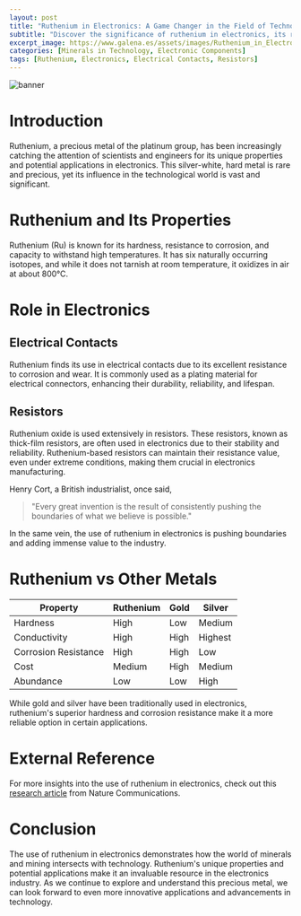 ```yaml
---
layout: post
title: "Ruthenium in Electronics: A Game Changer in the Field of Technology"
subtitle: "Discover the significance of ruthenium in electronics, its role in electrical contacts and resistors, and how it's shaping the future of technology."
excerpt_image: https://www.galena.es/assets/images/Ruthenium_in_Electronics.png
categories: [Minerals in Technology, Electronic Components]
tags: [Ruthenium, Electronics, Electrical Contacts, Resistors]
---
```


![banner](https://www.galena.es/assets/images/Ruthenium_in_Electronics.png "Close-up of ruthenium metal pieces, highlighting their shiny surface, alongside electrical contacts and resistors, illustrating the mineral's significance in electronics.")

# Introduction

Ruthenium, a precious metal of the platinum group, has been increasingly catching the attention of scientists and engineers for its unique properties and potential applications in electronics. This silver-white, hard metal is rare and precious, yet its influence in the technological world is vast and significant. 

# Ruthenium and Its Properties

Ruthenium (Ru) is known for its hardness, resistance to corrosion, and capacity to withstand high temperatures. It has six naturally occurring isotopes, and while it does not tarnish at room temperature, it oxidizes in air at about 800°C. 

# Role in Electronics

## Electrical Contacts

Ruthenium finds its use in electrical contacts due to its excellent resistance to corrosion and wear. It is commonly used as a plating material for electrical connectors, enhancing their durability, reliability, and lifespan. 

## Resistors

Ruthenium oxide is used extensively in resistors. These resistors, known as thick-film resistors, are often used in electronics due to their stability and reliability. Ruthenium-based resistors can maintain their resistance value, even under extreme conditions, making them crucial in electronics manufacturing.

Henry Cort, a British industrialist, once said, 

> "Every great invention is the result of consistently pushing the boundaries of what we believe is possible."

In the same vein, the use of ruthenium in electronics is pushing boundaries and adding immense value to the industry.

# Ruthenium vs Other Metals

| Property | Ruthenium | Gold | Silver |
|---|---|---|---|
| Hardness | High | Low | Medium |
| Conductivity | High | High | Highest |
| Corrosion Resistance | High | High | Low |
| Cost | Medium | High | Medium |
| Abundance | Low | Low | High |

While gold and silver have been traditionally used in electronics, ruthenium's superior hardness and corrosion resistance make it a more reliable option in certain applications.

# External Reference

For more insights into the use of ruthenium in electronics, check out this [research article](https://www.nature.com/articles/s41467-018-04528-3) from Nature Communications.

# Conclusion

The use of ruthenium in electronics demonstrates how the world of minerals and mining intersects with technology. Ruthenium's unique properties and potential applications make it an invaluable resource in the electronics industry. As we continue to explore and understand this precious metal, we can look forward to even more innovative applications and advancements in technology.